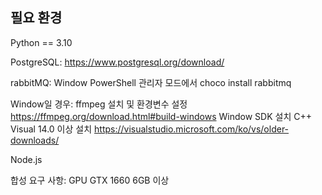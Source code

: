 ## 필요 환경

Python == 3.10

PostgreSQL:
https://www.postgresql.org/download/

rabbitMQ:
Window PowerShell 관리자 모드에서
choco install rabbitmq

Window일 경우:
ffmpeg 설치 및 환경변수 설정
https://ffmpeg.org/download.html#build-windows
Window SDK 설치
C++ Visual 14.0 이상 설치
https://visualstudio.microsoft.com/ko/vs/older-downloads/

Node.js

합성 요구 사항:
GPU GTX 1660 6GB 이상